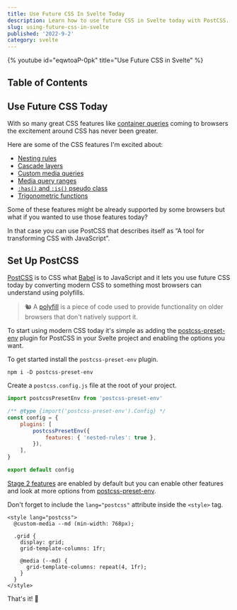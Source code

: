 ```yaml
---
title: Use Future CSS In Svelte Today
description: Learn how to use future CSS in Svelte today with PostCSS.
slug: using-future-css-in-svelte
published: '2022-9-2'
category: svelte
---
```


{% youtube id="eqwtoaP-0pk" title="Use Future CSS in Svelte" %}

## Table of Contents

## Use Future CSS Today

With so many great CSS features like [container queries](https://developer.mozilla.org/en-US/docs/Web/CSS/CSS_Container_Queries) coming to browsers the excitement around CSS has never been greater.

Here are some of the CSS features I'm excited about:

- [Nesting rules](https://preset-env.cssdb.org/features/#nesting-rules)
- [Cascade layers](https://preset-env.cssdb.org/features/#cascade-layers)
- [Custom media queries](https://preset-env.cssdb.org/features/#custom-media-queries)
- [Media query ranges](https://preset-env.cssdb.org/features/#media-query-ranges)
- [`:has()` and `:is()` pseudo class](https://preset-env.cssdb.org/features/#has-pseudo-class)
- [Trigonometric functions](https://preset-env.cssdb.org/features/#trigonometric-functions)

Some of these features might be already supported by some browsers but what if you wanted to use those features today?

In that case you can use PostCSS that describes itself as “A tool for transforming CSS with JavaScript”.

## Set Up PostCSS

[PostCSS](https://postcss.org/) is to CSS what [Babel](https://babeljs.io/) is to JavaScript and it lets you use future CSS today by converting modern CSS to something most browsers can understand using polyfills.

> 🐿️ A [polyfill](https://developer.mozilla.org/en-US/docs/Glossary/Polyfill) is a piece of code used to provide functionality on older browsers that don't natively support it.

To start using modern CSS today it's simple as adding the [postcss-preset-env](https://preset-env.cssdb.org/) plugin for PostCSS in your Svelte project and enabling the options you want.

To get started install the `postcss-preset-env` plugin.

```shell:terminal
npm i -D postcss-preset-env
```

Create a `postcss.config.js` file at the root of your project.

```js:postcss.config.js showLineNumbers
import postcssPresetEnv from 'postcss-preset-env'

/** @type {import('postcss-preset-env').Config} */
const config = {
	plugins: [
		postcssPresetEnv({
			features: { 'nested-rules': true },
		}),
	],
}

export default config
```

[Stage 2 features](https://preset-env.cssdb.org/features/#stage-2) are enabled by default but you can enable other features and look at more options from [postcss-preset-env](https://github.com/csstools/postcss-plugins/tree/main/plugin-packs/postcss-preset-env).

Don't forget to include the `lang="postcss"` attribute inside the `<style>` tag.

```html:+page.svelte
<style lang="postcss">
  @custom-media --md (min-width: 768px);

  .grid {
    display: grid;
    grid-template-columns: 1fr;

    @media (--md) {
      grid-template-columns: repeat(4, 1fr);
    }
  }
</style>
```

That's it! 🎉
